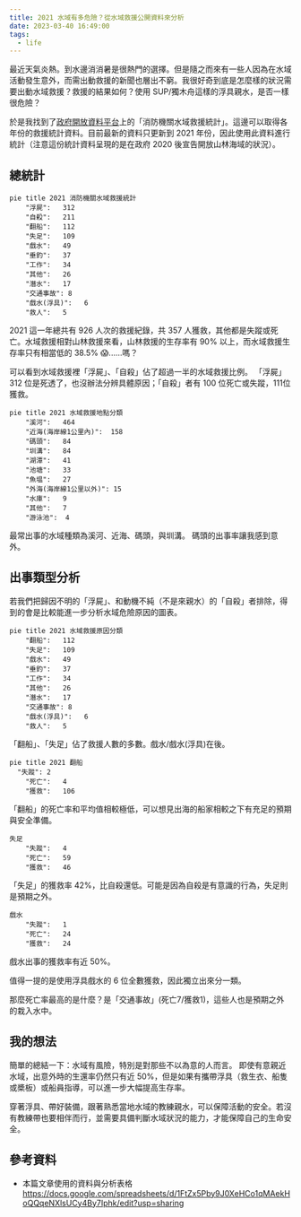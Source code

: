 ```yaml
---
title: 2021 水域有多危險？從水域救援公開資料來分析
date: 2023-03-40 16:49:00
tags:
  - life
---
```


最近天氣炎熱。到水邊消消暑是很熱門的選擇。但是隨之而來有一些人因為在水域活動發生意外，而需出動救援的新聞也層出不窮。我很好奇到底是怎麼樣的狀況需要出動水域救援？救援的結果如何？使用 SUP/獨木舟這樣的浮具親水，是否一樣很危險？

於是我找到了[政府開放資料平台](https://data.gov.tw/dataset/7065)上的「消防機關水域救援統計」。這邊可以取得各年份的救援統計資料。目前最新的資料只更新到 2021 年份，因此使用此資料進行統計（注意這份統計資料呈現的是在政府 2020 後宣告開放山林海域的狀況）。

<!-- truncate -->

## 總統計

```mermaid
pie title 2021 消防機關水域救援統計
    "浮屍":	312
    "自殺":	211
    "翻船":	112
    "失足":	109
    "戲水":	49
    "垂釣":	37
    "工作":	34
    "其他":	26
    "潛水":	17
    "交通事故":	8
    "戲水(浮具)":	6
    "救人":	5
```

2021 這一年總共有 926 人次的救援紀錄，共 357 人獲救，其他都是失蹤或死亡。水域救援相對山林救援來看，山林救援的生存率有 90% 以上，而水域救援生存率只有相當低的 38.5% 😱......嗎？

可以看到水域救援裡「浮屍」、「自殺」佔了超過一半的水域救援比例。
「浮屍」 312 位是死透了，也沒辦法分辨具體原因；「自殺」者有 100 位死亡或失蹤，111位獲救。

```mermaid
pie title 2021 水域救援地點分類
    "溪河":	464
    "近海(海岸線1公里內)":	158
    "碼頭":	84
    "圳溝":	84
    "湖潭":	41
    "池塘":	33
    "魚塭":	27
    "外海(海岸線1公里以外)":	15
    "水庫":	9
    "其他":	7
    "游泳池":	4
```

最常出事的水域種類為溪河、近海、碼頭，與圳溝。
碼頭的出事率讓我感到意外。

## 出事類型分析

若我們把歸因不明的「浮屍」、和動機不純（不是來親水）的「自殺」者排除，得到的會是比較能進一步分析水域危險原因的圖表。

```mermaid
pie title 2021 水域救援原因分類
    "翻船":	112
    "失足":	109
    "戲水":	49
    "垂釣":	37
    "工作":	34
    "其他":	26
    "潛水":	17
    "交通事故":	8
    "戲水(浮具)":	6
    "救人":	5
```

「翻船」、「失足」佔了救援人數的多數。戲水/戲水(浮具)在後。

```mermaid
pie title 2021 翻船
  "失蹤":	2
	"死亡":	4
	"獲救":	106
```

「翻船」的死亡率和平均值相較極低，可以想見出海的船家相較之下有充足的預期與安全準備。

```mermaid
失足
	"失蹤":	4
	"死亡":	59
	"獲救":	46
```

「失足」的獲救率 42%，比自殺還低。可能是因為自殺是有意識的行為，失足則是預期之外。

```mermaid
戲水
	"失蹤":	1
	"死亡":	24
	"獲救":	24
```

戲水出事的獲救率有近 50%。

值得一提的是使用浮具戲水的 6 位全數獲救，因此獨立出來分一類。

那麼死亡率最高的是什麼？是「交通事故」(死亡7/獲救1)，這些人也是預期之外的栽入水中。

## 我的想法

簡單的總結一下：水域有風險，特別是對那些不以為意的人而言。
即使有意親近水域，出意外時的生還率仍然只有近 50%，但是如果有攜帶浮具（救生衣、船隻或槳板）或船員指導，可以進一步大幅提高生存率。

穿著浮具、帶好裝備，跟著熟悉當地水域的教練親水，可以保障活動的安全。若沒有教練帶也要相伴而行，並需要具備判斷水域狀況的能力，才能保障自己的生命安全。

## 參考資料

- 本篇文章使用的資料與分析表格 https://docs.google.com/spreadsheets/d/1FtZx5Pby9J0XeHCo1qMAekHoQQqeNXlsUCy4By7Iphk/edit?usp=sharing
